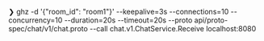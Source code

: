 ❯ ghz -d '{"room_id": "room1"}' --keepalive=3s --connections=10 --concurrency=10 --duration=20s --timeout=20s --proto api/proto-spec/chat/v1/chat.proto --call chat.v1.ChatService.Receive localhost:8080

